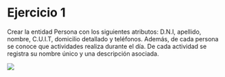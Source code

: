 # Ejercicio 1

Crear la entidad Persona con los siguientes atributos: D.N.I, apellido, nombre, C.U.I.T,
domicilio detallado y teléfonos. Además, de cada persona se conoce que actividades realiza
durante el día. De cada actividad se registra su nombre único y una descripción asociada.

![](https://i.imgur.com/EoHUS5e.png)

